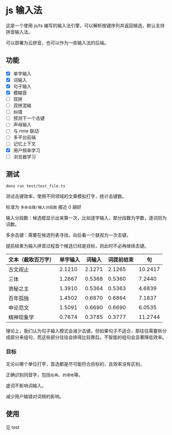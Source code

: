 # js 输入法

这是一个使用 js/ts 编写的输入法引擎，可以解析按键序列并返回候选，默认支持拼音输入法。

可以部署为云拼音，也可以作为一些输入法的后端。

## 功能

-   [x] 单字输入
-   [x] 词输入
-   [x] 句子输入
-   [x] 模糊音
-   [ ] 双拼
-   [ ] 双拼混输
-   [ ] 纠错
-   [ ] 预测下一个击键
-   [ ] 声母输入
-   [ ] 与 rime 联动
-   [ ] 多平台前端
-   [ ] 记忆上下文
-   [x] 用户频率学习
-   [ ] 浏览器学习

## 测试

```shell
deno run test/test_file.ts
```

测试击键效率，使用不同领域的文章模拟打字，统计击键数。

标准为 `多余击键/输入分段数` 接近 0 越好

输入分段数：候选框显示出来算一次，比如逐字输入，那分段数为字数，逐词则为词数。

多余击键：需要在候选列表寻找，向后看一个就视为一次击键。

提前结束为输入拼音过程首个候选已经是目标，则此时不必再继续击键。

| 文本（截取百万字） | 单字输入 | 词输入 | 词提前结束 | 句      |
| ------------------ | -------- | ------ | ---------- | ------- |
| 古文观止           | 2.1210   | 2.1271 | 2.1265     | 10.2417 |
| 三体               | 1.2667   | 0.5368 | 0.5360     | 7.2440  |
| 诡秘之主           | 1.3910   | 0.5364 | 0.5363     | 4.6839  |
| 百年孤独           | 1.4502   | 0.6870 | 0.6864     | 7.1837  |
| 申论范文           | 1.5091   | 0.6690 | 0.6690     | 6.0535  |
| 精神现象学         | 0.7674   | 0.3785 | 0.3777     | 11.2744 |

理论上，我们认为句子输入模式会减少击键，但如果句子不适合，那往往需要拆分成部分来组句，而这些部分往往会排得比较靠后。不智能的组句会显著降低效率。

### 目标

无论以哪个单位打字，首选都是尽可能符合目标的，且效率没有区别。

正确识别同音字，包括`在再`、`的得地`等。

虚词不影响词输入。

减少用户输错对词频的影响。

## 使用

见 test
